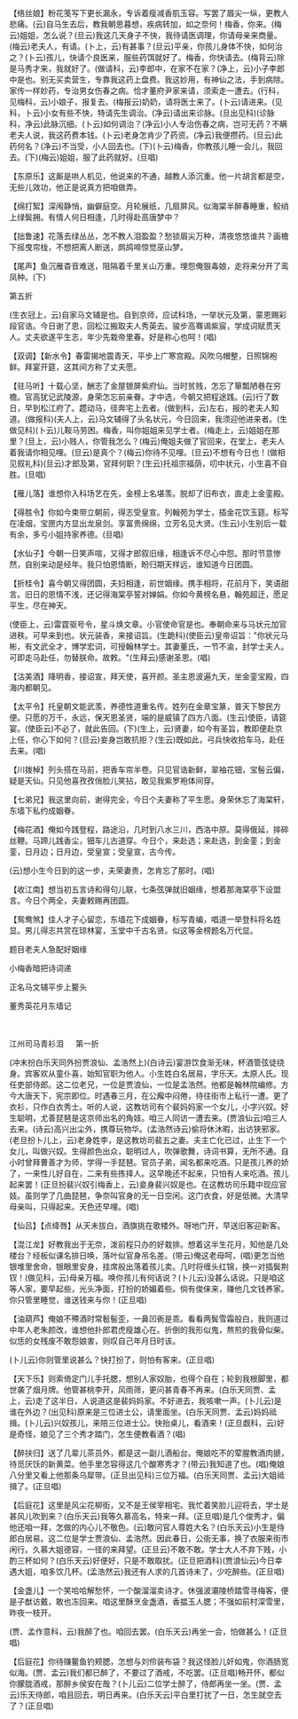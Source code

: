 <!-- { "loadSidebar": true } -->
【络丝娘】粉花笺写下更长漏永，专诉着瘦减香肌玉容。写罢了眉尖一纵，更教人悲痛。(云)自马生去后，教我朝思暮想，疾病转加，如之奈何！梅香，你来。(梅云)姐姐，怎么说？(旦云)我这几天身子不快，我待请医调理，你请母亲来商量。(梅云)老夫人，有请。(卜上，云)有甚事？(旦云)平亲，你孩儿身体不快，如何治之？(卜云)孩儿，快请个良医来，服些药饵就好了。梅香，你快请去。(梅背云)除是马秀才来，我就好了。(做请科，云)李郎中，在家不在家？(净上，云)小子李郎中是也。别无买卖营生，专靠我这药上盘费。我这妙用，有神仙之法，手到病除。家传一样妙药，专治男女伤春之病。恰才董府尹家来请，须索走一遭去。(行科，见梅科，云)小娘子，报复去。(梅报云)奶奶，请将医士来了。(卜云)请进来。(见科，卜云)小女有些不快，特请先生调治。(净云)请出来诊脉。(旦出见科)(诊脉科，净云)此脉沉细。(卜云)如何调治？(净云)小人专治伤春之病，岂可无药？不瞒老夫人说，我这药费本钱。(卜云)老身怎肯少了药资。(净云)我便攒药。(旦云)此药何名？(净云)不当受，小人回去也。(下)(卜云)梅香，你教孩儿睡一会儿，我回去。(下)(梅云)姐姐，服了此药就好。(旦唱)

【东原乐】这厮是哄人机见，他说来的不通，越教人添沉重。他一片胡言都是空，无些儿效功，他正是说真方把咱做弄。

【绵打絮】深闱静悄，幽僻庭空。月轮展纸，几扇屏风。似海棠半醉春睡重，鲛绡上绿鬓拥。有情人何日相逢，几时得赴高唐梦中？

【拙鲁速】花落去绿丛丛，怎不教人泪盈盈？愁锁眉尖万种，清夜悠悠谁共？画檐下摇曳帘栊，不想把离人断送，鹧鸪啼惊觉巫山梦。

【尾声】鱼沉雁杳音难送，阻隔着千里关山万重。埋怨俺狠毒娘，走将来分开了鸾凤种。(下)


第五折

(生衣冠上，云)自家马文辅是也。自到京师，应试科场，一举状元及第，蒙恩赐彩段官诰。今日谢了恩，回松江搬取夫人秀英去。骏步高骞谒紫宸，学成词赋贯天人。丈夫欲遂平生志，年少先栽帝里春。好是称心也呵！(唱)

【双调】【新水令】春雷揭地震青天，平步上广寒宫殿。风吹乌帽整，日照锦袍鲜。拜宴开筵，这其间方称了丈夫愿。

【驻马听】十载心坚，酬志了金屋银屏紫府仙。当时贫贱，怎忘了箪瓢陋巷在穷檐。官高犹记武陵源，身荣怎忘前亲眷。才中选，今朝又把程途践。(云)行了数日，早到松江府了。趱动马，径奔宅上去者。(做到科，云)左右，报的老夫人知道。(做报科)(夫人上，云)马文辅得了头名状元，今日回来，我须迎他进来者。(生做见科)(卜云)儿鞍马劳困。梅香，叫你姐姐来见学士者。(梅走上，云)姐姐在那里？(旦上，云)小贱人，你管我怎么？(梅云)俺姐夫做了官回来，在堂上，老夫人着我请你相见哩。(旦云)是真个？(梅云)你待不见哩。(旦云)不想有今日也！(做相见叙礼科)(旦云)才郎及第，官拜何职？(生云)托祖宗福荫，叨中状元，小生喜不自胜。(旦唱)

【雁儿落】谁想你入科场艺在先，金榜上名堪羡。脱却了旧布衣，直走上金銮殿。

【得胜令】你如今束带立朝前，得志受皇宣。列翰苑为学士，插金花饮玉筵。标写在凌烟，宝匣内方显出龙泉剑。享富贵绵绵，立芳名见大贤。(生云)小生别后一载有余，多亏小姐持家养德。(旦唱)

【水仙子】今朝一日笑声喧，又得才郎叙旧缘，相逢诉不尽心中怨。那时节意惨然，自别来动是经年。我只怕恩情断，盼归期天样远，谁知道今日团圆。

【折桂令】喜今朝又得团圆，夫妇相逢，前世姻缘。携手相将，花前月下，笑语甜言。旧日的恩情不浅，还记得海棠亭誓对婵娟。你如今黄榜名悬，翰苑超迁，愿足平生，尽在神天。

(使臣上，云)雷霆驱号令，星斗焕文章。小官使命官是也。奉朝命来与马状元加官进秩。可早来到也。状元装香，来接诏旨。(生跪科)(使臣云)皇帝诏旨："你状元马彬，有文武全才，博学宏词，可授翰林学士。其妻董氏，一节不渝，封学士夫人。可即走马赴任，勿替朕命。故敕。"(生拜云)感谢圣恩。(唱)

【沽美酒】降明香，接诏宣，拜天使，喜开颜。圣主恩波遍九天，坐金銮宝殿，四海内都朝见。

【太平令】托皇朝文能武羡，养德性道重名传。姓列在金章宝篆，普天下黎民方便。只愿的万千，永远，保天恩圣贤，端的是威镇了四方八面。(生云)使臣，请筵宴。(使臣云)不必了，就此告回。(下)(生上，云)贤妻，如今有圣旨，教即便赴京上任，你心下如何？(旦云)妾身岂敢抗拒？(生云)既如此，弓兵快收拾车马，赴任去来。(唱)

【川拨棹】列头搭在马前，把香车帘半卷。只见官诰新鲜，翠袖花钿，宝髻云偏，疑是天仙。只见他喜孜孜俏脸儿笑拈，敢见我紫罗袍体间穿。

【七弟兄】我这里向前，谢得完全，今日个夫妻称了平生愿。身荣休忘了海棠轩，东墙下私约成姻眷。

【梅花酒】俺如今践登程，路途沿，几时到八水三川，西洛中原。莫得俄延，摔碎丝鞭。马蹄儿践香尘，钿车儿古道穿。今日个，来赴选；来赴选，到金銮；到金銮，日月边；日月边，受皇宣；受皇宣，古今传。

(云)想小生今日到的这一步，夫荣妻贵，怎肯忘了那时。(唱)

【收江南】想当初五言诗和得句儿联，七条弦弹就旧姻缘，想着那海棠亭下设盟言。今日个两全，夫妻敕赐再团圆。

【鸳鸯煞】佳人才子心留恋，东墙花下成姻眷，标写青编，唱道一举登科将名姓显。男儿得志共赏在琼林宴，玉堂中千古名贤。似这等金榜题名万代显。

题目老夫人急配好姻缘

小梅香暗把诗词递

正名马文辅平步上鳌头

董秀英花月东墙记


　
　




江州司马青衫泪
　
第一折

(冲末扮白乐天同外扮贾浪仙、孟浩然上)(白诗云)宴游饮食渐无味，杯酒管弦徒绕身。宾客欢从童仆喜，始知官职为他人。小生姓白名居易，字乐天。太原人氏。现任吏部侍郎。这二位老兄，一位是贾浪仙，一位是孟浩然。他都是翰林院编修。方今大唐天下，宪宗即位。时遇春三月，在公廨中闷倦，待往街市上私行一遭。更了衣衫，只作白衣秀士。听的人说，这教坊司有个裴妈妈家一个女儿，小字兴奴。好生聪明，尤善琵琶是这京师出名的角妓。咱三人同访一遭去来。(贾浪仙云)咱三人去来。(诗云)高兴出尘外，携尊玩物华。(孟浩然诗云)偷将休沐暇，出访狭邪家。(老旦扮卜儿上，云)老身姓李，是这教坊司裴五之妻。夫主亡化已过，止生下一个女儿，叫做兴奴。生得颜色出众，聪明过人，吹弹歌舞，诗词书算，无所不通。自小时曾拜曹善才为师，学得一手琵琶。官员子弟，闻名都来吃酒。只是孩儿养的娇了，一来性儿好自在，二来有些拣择人。这早晚还不起来，只怕有人来吃酒。孩儿起来罢！(正旦扮裴兴奴引梅香上，云)妾身裴兴奴是也。在这教坊司乐籍中现应官妓。虽则学了几曲琵琶，争奈叫官身的无一日空闲。这门衣食，好是低微。大清早母亲叫，只得起来。天色还早哩。(唱)

【仙吕】【点绛唇】从天未拔白，酒旗挑在歌楼外。呀地门开，早送旧客迎新客。

【混江龙】好教我出于无奈，泼前程只办的好栽排。想着这半生花月，知他是几处楼台？经板似课名排日唤，落叶似官身吊名差。(带云)俺这老母呵，(唱)更怎当他银堆里舍命，银眼里安身，挂席般出落着孩儿卖。几时将缠头红锦，换一对插鬓荆钗！(做见科，云)母亲万福。唤你孩儿有何话说？(卜儿云)没甚么话说。只是咱这等人家，要早起些，光头净面，打扮的娇媚着些。倘有俊俫来，赚他几文钱养家。你只管里睡觉，谁送钱来与你！(正旦唱)

【油葫芦】俺娘不殢酒时常髱髻歪，一鼻凹衠是乖。看看两鬓雪霜般白，我则道过中年人老朱颜改，谁想他扑郎君虎瘦雄心在。折倒的我形似鬼，熬煎的我骨似柴。似恁的女残废不敢怨娘害，则叹自己年月日时该。

(卜儿云)你则管里说甚么？快打扮了，则怕有客来。(正旦唱)

【天下乐】则索倚定门儿手托腮，想别人家奴胎，也得个自在；轮到我根脚里，都世袭了烟月牌。他管甚桃李开，风雨筛，更问甚青春不再来。(白乐天同贾、孟上，云)走了这半日，人说道这是裴妈妈家。不好进去，我咳嗽一声。(卜儿云)是谁在外边？(出见科)原来是三位进士公，请里面坐。(白乐天同贾、孟云)妈妈祗揖。(卜儿云)兴奴孩儿，来陪三位进士公。快抬桌儿，看酒来！(正旦觑科，云)好是奇怪，娘见了三个秀才踏门，怎生便教看酒？(唱)

【醉扶归】送了几辈儿茶员外，都是这一副儿酒船台。俺娘吃不的荤腥教酒肉搋，待觅厌饫的新黄菜。他手里怎容得这几个酸寒秀才？(带云)我知道了也。(唱)俺娘八分里又看上他那条乌犀带。(正旦出见科)三位万福。(白乐天同贾、孟云)大姐祗揖了。(正旦唱)

【后庭花】这里是风尘花柳街，又不是王侯宰相宅。我忙着笑脸儿迎将去，学士是甚风儿吹到来？(白乐天云)我等久慕高名，特来一拜。(正旦唱)是几个俊秀才，偏他还咱一拜，怎做的内心儿不敬色。(云)敢问官人尊姓大名？(白乐天云)小生是侍郎白居易。这二位是学士贾浪仙、孟浩然。因此春日，公衙无事，换了衣服来街市闲行。久慕大姐德容，一径的来拜望。(正旦云)不敢不敢。学士大人不弃下贱，小酌三杯如何？(白乐天云)好便好，只是不敢取扰。(正旦把酒科)(贾浪仙云)今日幸遇大姐，咱多饮几杯。(孟浩然云)我还有人求的几首诗未了，少吃醉些。(正旦唱)

【金盏儿】一个笑哈哈解愁怀，一个酸溜溜卖诗才。休强波灞陵桥踏雪寻梅客，便是子猷访戴，敢也冻回来。咱这里酥烹金盏酒，香揾玉人腮；不强如前村深雪里，昨夜一枝开。

(贾、孟作意科，云)我醉了也。咱回去罢。(白乐天云)再坐一会，怕做甚么！(正旦唱)

【后庭花】你待赚鳌鱼钓颊腮，怎想与刘伶装布袋？我这怪脸儿奸如鬼，你酒肠宽似海。(贾、孟云)我们都已醉了，不要过了酒戒，不吃罢。(正旦唱)畅开怀，都似你朦胧酒戒，那醉乡侯安在哉？(卜儿云)二位学士醉了，侍郎再坐一坐。(贾、孟云)乐天侍郎，咱且回去，明日再来。(白乐天云)平白里打扰了一日，怎生就空去了？(正旦唱)

